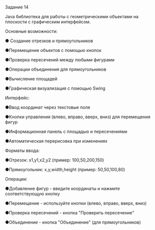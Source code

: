 Задание 14

Java библиотека для работы с геометрическими объектами на плоскости с графическим интерфейсом.

Основные возможности:

● Создание отрезков и прямоугольников
 
 ●Перемещение объектов с помощью кнопок
 
 ●Проверка пересечений между любыми фигурами
 
 ●Операции объединения для прямоугольников
 
 ●Вычисление площадей 
 
 ●Графическая визуализация с помощью Swing

 
Интерфейс:

 ●Ввод координат через текстовые поля
 
 ●Кнопки управления (влево, вправо, вверх, вниз) для перемещения фигур
 
 ●Информационная панель с площадью и пересечениями
 
 ●Автоматическая перерисовка при изменениях
 

Форматы ввода:

●Отрезок: x1,y1,x2,y2 (пример: 100,50,200,150)

●Прямоугольник: x,y,width,height (пример: 50,50,100,80)


Операции:

●Добавление фигур - введите координаты и нажмите соответствующую кнопку

●Перемещение - используйте кнопки (влево, вправо, вверх, вниз)

●Проверка пересечений - кнопка "Проверить пересечение"

●Объединение - кнопка "Объединение" (для прямоугольников)



